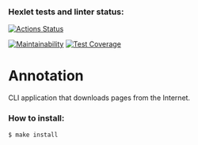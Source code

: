 ### Hexlet tests and linter status:
[![Actions Status](https://github.com/Ozmeks/backend-project-lvl3/workflows/hexlet-check/badge.svg)](https://github.com/Ozmeks/backend-project-lvl3/actions)

[![Maintainability](https://api.codeclimate.com/v1/badges/c20ce0b3299232e264b6/maintainability)](https://codeclimate.com/github/Ozmeks/backend-project-lvl3/maintainability)
[![Test Coverage](https://api.codeclimate.com/v1/badges/c20ce0b3299232e264b6/test_coverage)](https://codeclimate.com/github/Ozmeks/backend-project-lvl3/test_coverage)

# Annotation
CLI application that downloads pages from the Internet.

### How to install:
```sh
$ make install
```